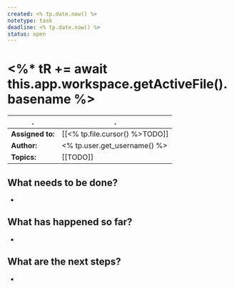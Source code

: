 ```yaml
---
created: <% tp.date.now() %>
notetype: task
deadline: <% tp.date.now() %>
status: open
---
```


# <%* tR += await this.app.workspace.getActiveFile().basename %>
| .                 | .                                                        |
| ----------------- | -------------------------------------------------------- |
| **Assigned to:** | [[<% tp.file.cursor() %>TODO]] | 
| **Author:**       | <% tp.user.get_username() %>                             |
| **Topics:**       | [[TODO]]                                                 |

## What needs to be done?
-

## What has happened so far?
-

## What are the next steps?
-
